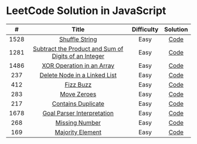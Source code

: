 # LeetCode Solution in JavaScript

|  #   |                                                                    Title                                                                     | Difficulty |                                             Solution                                              |
| :--: | :------------------------------------------------------------------------------------------------------------------------------------------: | :--------: | :-----------------------------------------------------------------------------------------------: |
| 1528 |                                       [Shuffle String](https://leetcode.com/problems/shuffle-string/)                                        |    Easy    |      [Code](https://github.com/abhikhatri67/LeetCode-JavaScript/blob/main/shuffle_String.js)      |
| 1281 | [ Subtract the Product and Sum of Digits of an Integer](https://leetcode.com/problems/subtract-the-product-and-sum-of-digits-of-an-integer/) |    Easy    |  [Code](https://github.com/abhikhatri67/LeetCode-JavaScript/blob/main/subtractProductAndSum.js)   |
| 1486 |                           [ XOR Operation in an Array ](https://leetcode.com/problems/xor-operation-in-an-array/)                            |    Easy    |       [Code](https://github.com/abhikhatri67/LeetCode-JavaScript/blob/main/xorOperation.js)       |
| 237  |                        [ Delete Node in a Linked List ](https://leetcode.com/problems/delete-node-in-a-linked-list/)                         |    Easy    |        [Code](https://github.com/abhikhatri67/LeetCode-JavaScript/blob/main/deleteNode.js)        |
| 412  |                                           [ Fizz Buzz ](https://leetcode.com/problems/fizz-buzz/)                                            |    Easy    |         [Code](https://github.com/abhikhatri67/LeetCode-JavaScript/blob/main/fizzbuzz.js)         |
| 283  |                                         [ Move Zeroes ](https://leetcode.com/problems/move-zeroes/)                                          |    Easy    |        [Code](https://github.com/abhikhatri67/LeetCode-JavaScript/blob/main/moveZeroes.js)        |
| 217  |                                  [ Contains Duplicate ](https://leetcode.com/problems/contains-duplicate/)                                   |    Easy    |    [Code](https://github.com/abhikhatri67/LeetCode-JavaScript/blob/main/containsDuplicate.js)     |
| 1678 |                          [ Goal Parser Interpretation ](https://leetcode.com/problems/goal-parser-interpretation/)                           |    Easy    | [Code](https://github.com/abhikhatri67/LeetCode-JavaScript/blob/main/goalParserInterpretation.js) |
| 268  |                                      [ Missing Number ](https://leetcode.com/problems/missing-number/)                                       |    Easy    |      [Code](https://github.com/abhikhatri67/LeetCode-JavaScript/blob/main/missingNumber.js)       |
| 169  |                              [ Majority Element ](https://leetcode.com/problems/majority-element/submissions/)                               |    Easy    |      [Code](https://github.com/abhikhatri67/LeetCode-JavaScript/blob/main/majorityNumber.js)      |
